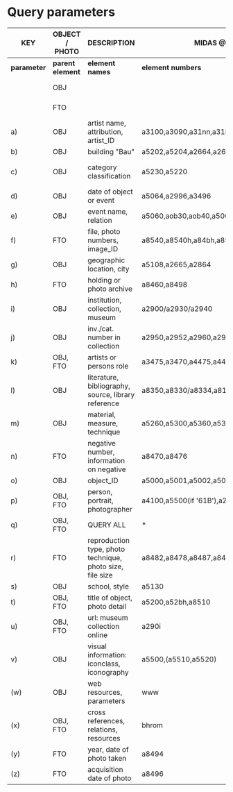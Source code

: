 # Query parameters
|  KEY | OBJECT / PHOTO | DESCRIPTION | MIDAS @ MPI BH ROME| CIDOC/CRM; SCHEDA F ETC.
| ------------- | ------------- | -------- | -------- | -------- |
| __parameter__ | __parent element__ | __element names__ | __element numbers__ | __element references__ |
|  | OBJ |  |  | __E22 'Man-Made Work of Art'; OG: OGGETTO__ |
|  | FTO |  |  | __E73 'Information Object'; INV: INVENTARIO__ |
|a)|OBJ|artist name, attribution, artist_ID|a3100,a3090,a31nn,a31bh,a3105,a3000,a30gn,a28gn|E21 'Artist'; AUTN: AUTORE - Nome scelto|
|b)|OBJ|building "Bau"|a5202,a5204,a2664,a2684||
|c)|OBJ|category classification|a5230,a5220|E55 'Type_Object/Type_Class'; SGT: SOGGETTO|
|d)|OBJ|date of object or event|a5064,a2996,a3496|E52 'Date_Object'|
|e)|OBJ|event name, relation|a5060,aob30,aob40,a5007|E22 'Relation To Work Of Art'|
|f)|FTO|file, photo numbers, image_ID|a8540,a8540h,a84bh,a85bh,a8472|E73|
|g)|OBJ|geographic location, city|a5108,a2665,a2864|E44 'Place Appellation'|
|h)|FTO|holding or photo archive|a8460,a8498||
|i)|OBJ|institution, collection, museum|a2900/a2930/a2940|E53 'Collection', E78 'Collection Name'|
|j)|OBJ|inv./cat. number in collection|a2950,a2952,a2960,a2962,a9075|E31 'ID_Catalogue', E42 'ID_INV'|
|k)|OBJ, FTO|artists or persons role|a3475,a3470,a4475,a4485,('photographer' if a8490)|E12 'Production'|
|l)|OBJ|literature, bibliography, source, library reference|a8350,a8330/a8334,a8150||
|m)|OBJ|material, measure, technique|a5260,a5300,a5360,a5358||
|n)|FTO|negative number, information on negative|a8470,a8476||
|o)|OBJ|object_ID|a5000,a5001,a5002,a5003,a50gn|E42 'ID_OBJ'|
|p)|OBJ, FTO|person, portrait, photographer|a4100,a5500(if '61B'),a2910,a8490|E39 'Actor/Owner'|
|q)|OBJ, FTO|QUERY ALL|\*||
|r)|FTO|reproduction type, photo technique, photo size, file size|a8482,a8478,a8487,a8480,a8542||
|s)|OBJ|school, style|a5130||
|t)|OBJ, FTO|title of object, photo detail|a5200,a52bh,a8510|E35 'Title'; SGL: SOGGETTO TITOLO|
|u)|OBJ, FTO|url: museum collection online|a290i||
|v)|OBJ|visual information: iconclass, iconography|a5500,(a5510,a5520)||
|(w)|OBJ|web resources, parameters|www||
|(x)|OBJ, FTO|cross references, relations, resources|bhrom||
|(y)|FTO|year, date of photo taken|a8494||
|(z)|FTO|acquisition date of photo|a8496||
